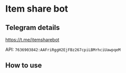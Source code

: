 # Item share bot

## Telegram details

https://t.me/itemsharebot

API: `7636903842:AAFriRggH2EjFBz267cpiLBMrhciUawpqeM`

## How to use
